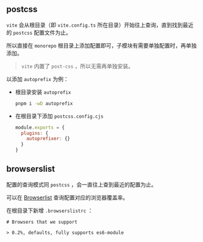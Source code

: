 ## postcss

`vite` 会从根目录（即 `vite.config.ts` 所在目录）开始往上查询，直到找到最近的 `postcss` 配置文件为止。

所以直接在 `monorepo` 根目录上添加配置即可，子模块有需要单独配置时，再单独添加。

> `vite` 内置了 `post-css` ，所以无需再单独安装。



以添加 `autoprefix` 为例：

- 根目录安装 `autoprefix` 

  ``` bash
  pnpm i -wD autoprefix
  
  ```

- 在根目录下添加 `postcss.config.cjs`

  ``` js
  module.exports = {
    plugins: {
      autoprefixer: {}
    }
  }
  
  ```



## browserslist

配置的查询模式同 `postcss` ，会一直往上查到最近的配置为止。

可以在 [Browserlist](https://browsersl.ist/) 查询配置对应的浏览器覆盖率。



在根目录下新增 `.browserslistrc` ：

``` 
# Browsers that we support

> 0.2%, defaults, fully supports es6-module

```

